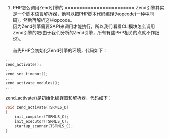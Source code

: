1. PHP怎么调用Zend引擎的
========================
Zend引擎其实是一个脚本语言解析器，他可以把PHP脚本代码编译为opcode(一种中间码)，然后再解析这些opcode。<br />
因为Zend引擎需要SAPI来调用才能执行，所以我们看看CLI模块怎么调用Zend引擎的吧(由于我们分析的Zend引擎，所有有些PHP相关的点就不作细说)。<br /><br />
首先PHP会初始化Zend引擎的环境，代码如下：
```C
...
zend_activate();
...
zend_set_timeout();
...
zend_activate_modules();
...
```

zend_activate()是初始化编译器和解析器，代码如下：
```C
void zend_activate(TSRMLS_D)
{
    init_compiler(TSRMLS_C);
    init_executor(TSRMLS_C);
    startup_scanner(TSRMLS_C);
}
```
